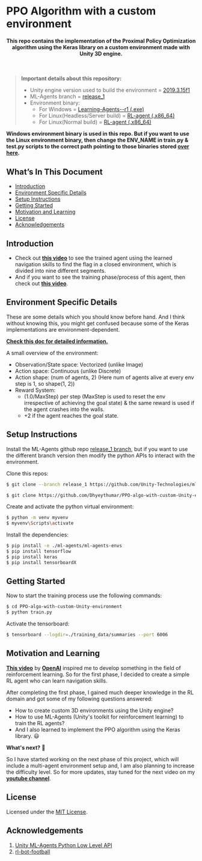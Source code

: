 # PPO Algorithm with a custom environment

<h4 align="center">
    This repo contains the implementation of the Proximal Policy Optimization algorithm using the Keras library on a custom environment made with Unity 3D engine.
</h4>
</br>

> **Important details about this repository:**
> - Unity engine version used to build the environment = [2019.3.15f1](https://unity3d.com/get-unity/download/archive)
> - ML-Agents branch = [release_1](https://github.com/Unity-Technologies/ml-agents/tree/release_1_branch)
> - Environment binary:
>      - For Windows = [Learning-Agents--r1 (.exe)](https://github.com/Dhyeythumar/PPO-algo-with-custom-Unity-environment/tree/main/rl_env_binary/Windows_build)
>      - For Linux(Headless/Server build) = [RL-agent (.x86_64)](https://github.com/Dhyeythumar/PPO-algo-with-custom-Unity-environment/tree/main/rl_env_binary/Linux_headless_build)
>      - For Linux(Normal build) = [RL-agent (.x86_64)](https://github.com/Dhyeythumar/PPO-algo-with-custom-Unity-environment/tree/main/rl_env_binary/Linux_build)

**Windows environment binary is used in this repo. But if you want to use the Linux environment binary, then change the ENV_NAME in train.py & test.py scripts to the correct path pointing to those binaries stored [over here](https://github.com/Dhyeythumar/PPO-algo-with-custom-Unity-environment/tree/main/rl_env_binary).**


## What’s In This Document
- [Introduction](#introduction)
- [Environment Specific Details](#environment-specific-details)
- [Setup Instructions](#setup-instructions)
- [Getting Started](#getting-started)
- [Motivation and Learning](#motivation-and-learning)
- [License](#license)
- [Acknowledgements](#acknowledgements)


## Introduction
- Check out [**this video**](https://youtu.be/4vwZNTagHsQ) to see the trained agent using the learned navigation skills to find the flag in a closed environment, which is divided into nine different segments.
- And if you want to see the training phase/process of this agent, then check out [**this video**](https://youtu.be/eIp36b5lBVM).


## Environment Specific Details
These are some details which you should know before hand. And I think without knowing this, you might get confused because some of the Keras implementations are environment-dependent.

[**Check this doc for detailed information.**](./Environment_Details.md)

A small overview of the environment:
- Observation/State space: Vectorized (unlike Image)
- Action space: Continuous  (unlike Discrete)
- Action shape: (num of agents, 2)   (Here num of agents alive at every env step is 1, so shape(1, 2))
- Reward System: 
    - (1.0/MaxStep) per step (MaxStep is used to reset the env irrespective of achieving the goal state) & the same reward is used if the agent crashes into the walls.
    - +2 if the agent reaches the goal state.


## Setup Instructions
Install the ML-Agents github repo [release_1 branch](https://github.com/Unity-Technologies/ml-agents/tree/release_1_branch), but if you want to use the different branch version then modify the python APIs to interact with the environment.

Clone this repos:
```bash
$ git clone --branch release_1 https://github.com/Unity-Technologies/ml-agents.git

$ git clone https://github.com/Dhyeythumar/PPO-algo-with-custom-Unity-environment.git
```

Create and activate the python virtual environment:
```bash
$ python -m venv myvenv
$ myvenv\Scripts\activate
```

Install the dependencies:
```bash
$ pip install -e ./ml-agents/ml-agents-envs
$ pip install tensorflow
$ pip install keras
$ pip install tensorboardX
```


## Getting Started
Now to start the training process use the following commands:
```bash
$ cd PPO-algo-with-custom-Unity-environment
$ python train.py
```

Activate the tensorboard:
```bash
$ tensorboard --logdir=./training_data/summaries --port 6006
```


## Motivation and Learning 
[**This video**](https://youtu.be/kopoLzvh5jY) by [**OpenAI**](https://openai.com/) inspired me to develop something in the field of reinforcement learning. So for the first phase, I decided to create a simple RL agent who can learn navigation skills. 

After completing the first phase, I gained much deeper knowledge in the RL domain and got some of my following questions answered:
- How to create custom 3D environments using the Unity engine?
- How to use ML-Agents (Unity's toolkit for reinforcement learning) to train the RL agents?
- And I also learned to implement the PPO algorithm using the Keras library. :smiley:

**What's next?** 🤔

So I have started working on the next phase of this project, which will include a multi-agent environment setup and, I am also planning to increase the difficulty level. So for more updates, stay tuned for the next video on my [**youtube channel**](https://www.youtube.com/channel/UCpKizIKSk8ga_LCI3e3GUig).

## License
Licensed under the [MIT License](./LICENSE).


## Acknowledgements
1. [Unity ML-Agents Python Low Level API](https://github.com/Unity-Technologies/ml-agents/blob/release_1_branch/docs/Python-API.md)
2. [rl-bot-football](https://github.com/ChintanTrivedi/rl-bot-football)
